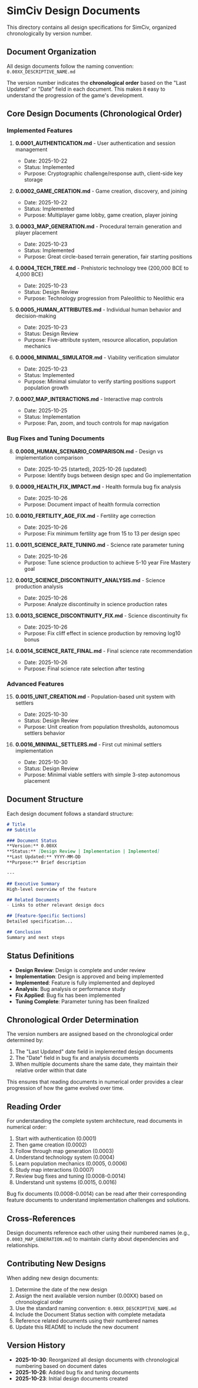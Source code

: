# SimCiv Design Documents

This directory contains all design specifications for SimCiv, organized chronologically by version number.

## Document Organization

All design documents follow the naming convention: `0.00XX_DESCRIPTIVE_NAME.md`

The version number indicates the **chronological order** based on the "Last Updated" or "Date" field in each document. This makes it easy to understand the progression of the game's development.

## Core Design Documents (Chronological Order)

### Implemented Features

1. **0.0001_AUTHENTICATION.md** - User authentication and session management
   - Date: 2025-10-22
   - Status: Implemented
   - Purpose: Cryptographic challenge/response auth, client-side key storage

2. **0.0002_GAME_CREATION.md** - Game creation, discovery, and joining
   - Date: 2025-10-22
   - Status: Implemented
   - Purpose: Multiplayer game lobby, game creation, player joining

3. **0.0003_MAP_GENERATION.md** - Procedural terrain generation and player placement
   - Date: 2025-10-23
   - Status: Implemented
   - Purpose: Great circle-based terrain generation, fair starting positions

4. **0.0004_TECH_TREE.md** - Prehistoric technology tree (200,000 BCE to 4,000 BCE)
   - Date: 2025-10-23
   - Status: Design Review
   - Purpose: Technology progression from Paleolithic to Neolithic era

5. **0.0005_HUMAN_ATTRIBUTES.md** - Individual human behavior and decision-making
   - Date: 2025-10-23
   - Status: Design Review
   - Purpose: Five-attribute system, resource allocation, population mechanics

6. **0.0006_MINIMAL_SIMULATOR.md** - Viability verification simulator
   - Date: 2025-10-23
   - Status: Implemented
   - Purpose: Minimal simulator to verify starting positions support population growth

7. **0.0007_MAP_INTERACTIONS.md** - Interactive map controls
   - Date: 2025-10-25
   - Status: Implementation
   - Purpose: Pan, zoom, and touch controls for map navigation

### Bug Fixes and Tuning Documents

8. **0.0008_HUMAN_SCENARIO_COMPARISON.md** - Design vs implementation comparison
   - Date: 2025-10-25 (started), 2025-10-26 (updated)
   - Purpose: Identify bugs between design spec and Go implementation

9. **0.0009_HEALTH_FIX_IMPACT.md** - Health formula bug fix analysis
   - Date: 2025-10-26
   - Purpose: Document impact of health formula correction

10. **0.0010_FERTILITY_AGE_FIX.md** - Fertility age correction
    - Date: 2025-10-26
    - Purpose: Fix minimum fertility age from 15 to 13 per design spec

11. **0.0011_SCIENCE_RATE_TUNING.md** - Science rate parameter tuning
    - Date: 2025-10-26
    - Purpose: Tune science production to achieve 5-10 year Fire Mastery goal

12. **0.0012_SCIENCE_DISCONTINUITY_ANALYSIS.md** - Science production analysis
    - Date: 2025-10-26
    - Purpose: Analyze discontinuity in science production rates

13. **0.0013_SCIENCE_DISCONTINUITY_FIX.md** - Science discontinuity fix
    - Date: 2025-10-26
    - Purpose: Fix cliff effect in science production by removing log10 bonus

14. **0.0014_SCIENCE_RATE_FINAL.md** - Final science rate recommendation
    - Date: 2025-10-26
    - Purpose: Final science rate selection after testing

### Advanced Features

15. **0.0015_UNIT_CREATION.md** - Population-based unit system with settlers
    - Date: 2025-10-30
    - Status: Design Review
    - Purpose: Unit creation from population thresholds, autonomous settlers behavior

16. **0.0016_MINIMAL_SETTLERS.md** - First cut minimal settlers implementation
    - Date: 2025-10-30
    - Status: Design Review
    - Purpose: Minimal viable settlers with simple 3-step autonomous placement

## Document Structure

Each design document follows a standard structure:

```markdown
# Title
## Subtitle

### Document Status
**Version:** 0.00XX
**Status:** [Design Review | Implementation | Implemented]
**Last Updated:** YYYY-MM-DD
**Purpose:** Brief description

---

## Executive Summary
High-level overview of the feature

## Related Documents
- Links to other relevant design docs

## [Feature-Specific Sections]
Detailed specification...

## Conclusion
Summary and next steps
```

## Status Definitions

- **Design Review**: Design is complete and under review
- **Implementation**: Design is approved and being implemented
- **Implemented**: Feature is fully implemented and deployed
- **Analysis**: Bug analysis or performance study
- **Fix Applied**: Bug fix has been implemented
- **Tuning Complete**: Parameter tuning has been finalized

## Chronological Order Determination

The version numbers are assigned based on the chronological order determined by:
1. The "Last Updated" date field in implemented design documents
2. The "Date" field in bug fix and analysis documents
3. When multiple documents share the same date, they maintain their relative order within that date

This ensures that reading documents in numerical order provides a clear progression of how the game evolved over time.

## Reading Order

For understanding the complete system architecture, read documents in numerical order:

1. Start with authentication (0.0001)
2. Then game creation (0.0002)
3. Follow through map generation (0.0003)
4. Understand technology system (0.0004)
5. Learn population mechanics (0.0005, 0.0006)
6. Study map interactions (0.0007)
7. Review bug fixes and tuning (0.0008-0.0014)
8. Understand unit systems (0.0015, 0.0016)

Bug fix documents (0.0008-0.0014) can be read after their corresponding feature documents to understand implementation challenges and solutions.

## Cross-References

Design documents reference each other using their numbered names (e.g., `0.0003_MAP_GENERATION.md`) to maintain clarity about dependencies and relationships.

## Contributing New Designs

When adding new design documents:

1. Determine the date of the new design
2. Assign the next available version number (0.00XX) based on chronological order
3. Use the standard naming convention: `0.00XX_DESCRIPTIVE_NAME.md`
4. Include the Document Status section with complete metadata
5. Reference related documents using their numbered names
6. Update this README to include the new document

## Version History

- **2025-10-30**: Reorganized all design documents with chronological numbering based on document dates
- **2025-10-26**: Added bug fix and tuning documents
- **2025-10-23**: Initial design documents created
